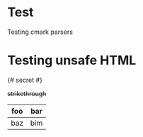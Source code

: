 # Test

Testing cmark parsers

# Testing unsafe HTML 

{# secret #}

~~strikethrough~~

| foo | bar |
| --- | --- |
| baz | bim |
